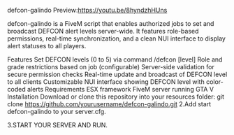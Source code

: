 defcon-galindo
Preview:https://youtu.be/8hyndzhHUns

defcon-galindo is a FiveM script that enables authorized jobs to set and broadcast DEFCON alert levels server-wide. It features role-based permissions, real-time synchronization, and a clean NUI interface to display alert statuses to all players.

Features
Set DEFCON levels (0 to 5) via command /defcon [level]
Role and grade restrictions based on job (configurable)
Server-side validation for secure permission checks
Real-time update and broadcast of DEFCON level to all clients
Customizable NUI interface showing DEFCON level with color-coded alerts
Requirements
ESX framework
FiveM server running GTA V
Installation
Download or clone this repository into your resources folder:
git clone https://github.com/yourusername/defcon-galindo.git
2.Add start defcon-galindo to your server.cfg.

3.START YOUR SERVER AND RUN.
